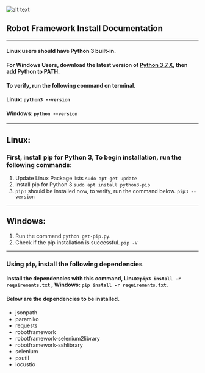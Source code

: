 ![alt text](https://avatars2.githubusercontent.com/u/574284?s=200&v=4)
## Robot Framework Install Documentation
---
#### Linux users should have Python 3 built-in. 
#### For Windows Users, download the latest version of [Python 3.7.X](https://www.python.org/downloads/), then add Python to PATH.
#### To verify, run the following command on terminal.
#### Linux: `python3 --version`
#### Windows: `python --version`
---
## Linux:
### First, install pip for Python 3, To begin installation, run the following commands:
1. Update Linux Package lists `sudo apt-get update`
2.  Install pip for Python 3 `sudo apt install python3-pip`
3.  `pip3` should be installed now, to verify, run the command below. `pip3 --version`
---
## Windows:
1. Run the command `python get-pip.py`.
2. Check if the pip installation is successful. `pip -V`
---

### Using `pip`, install the following dependencies
#### Install the dependencies with this command, Linux:`pip3 install -r requirements.txt` , Windows: `pip install -r requirements.txt`.
#### Below are the dependencies to be installed.
* jsonpath
* paramiko
* requests
* robotframework
* robotframework-selenium2library
* robotframework-sshlibrary
* selenium
* psutil
* locustio
####
